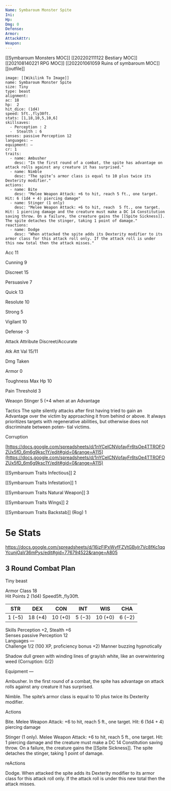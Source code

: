 ```yaml
---
Name: Symbaroum Monster Spite
Ini: 
Hp: 
Dmg: 0
Defense: 
Armor: 
AttackAttr: 
Weapon: 
---
```

[[Symbaroum Monsters MOC]]
[[202202111122 Bestiary MOC]]
[[202108140221 RPG MOC]]
[[202201061059 Ruins of symbaroum MOC]]
[[outfile]]
```statblock
image: [[Wikilink To Image]]
name: Symbaroum Monster Spite
size: Tiny
type: beast
alignment:
ac: 18
hp:  2
hit_dice: (1d4)
speed: 5ft.,fly30ft.
stats: [1,18,10,5,10,6]
skillsaves:
  - Perception : 2
  -  Stealth : 6
senses: passive Perception 12
languages: —
equipment: —
cr: 1
traits:
  - name: Ambusher
    desc: "In the first round of a combat, the spite has advantage on attack rolls against any creature it has surprised."
  - name: Nimble
    desc: "The spite’s armor class is equal to 10 plus twice its Dexterity modifier."
actions:
  - name: Bite
    desc: "Melee Weapon Attack: +6 to hit, reach 5 ft., one target. Hit: 6 (1d4 + 4) piercing damage"
  - name: Stinger (1 only)
    desc: "Melee Weapon Attack: +6 to hit, reach  5 ft., one target. Hit: 1 piercing damage and the creature must make a DC 14 Constitution saving throw. On a failure, the creature gains the [[Spite Sickness]]. The spite detaches the stinger, taking 1 point of damage."
reactions:
  - name: Dodge
    desc: "When attacked the spite adds its Dexterity modifier to its armor class for this attack roll only. If the attack roll is under this new total then the attack misses."
```
Acc 11

Cunning 9

Discreet 15

Persuasive 7

Quick 13

Resolute 10

Strong 5

Vigilant 10

Defense -3

Attack Attribute Discreet/Accurate

Atk Att Val 15/11

Dmg Taken

Armor 0

Toughness Max Hp 10

Pain Threshold 3

Weaopn Stinger 5 (+4 when at an Advantage

Tactics The spite silently attacks after first having tried to gain an Advantage over the victim by approaching it from behind or above. It always prioritizes targets with regenerative abilities, but otherwise does not discriminate between poten- tial victims.

Corruption

[https://docs.google.com/spreadsheets/d/1nYCeICNVofayFr6tsOe4TTROFOZUx5fD_6m6g9ksc1Y/edit#gid=0&range=A115](https://docs.google.com/spreadsheets/d/1nYCeICNVofayFr6tsOe4TTROFOZUx5fD_6m6g9ksc1Y/edit#gid=0&range=A115)

[[Symbaroum Traits Infectious]] 2

[[Symbaroum Traits Infestation]] 1

[[Symbaroum Traits Natural Weapon]] 3

[[Symbaroum Traits Wings]] 2

[[Symbaroum Traits Backstab]] (Rog) 1

# 5e Stats 
https://docs.google.com/spreadsheets/d/16jzFlPxWvfFZVtGBylr7Vc8fKc1qqYcunjOaV36mPys/edit#gid=776794522&range=A805
## 3 Round Combat Plan

 

Tiny beast

Armor Class 18  
Hit Points 2 (1d4) 
Speed5ft.,fly30ft.

 

| STR    | DEX     | CON     | INT    | WIS     | CHA    |
| ------ | ------- | ------- | ------ | ------- | ------ |
| 1 (−5) | 18 (+4) | 10 (+0) | 5 (−3) | 10 (+0) | 6 (−2) |


 

Skills Perception +2, Stealth +6  
Senses passive Perception 12  
Languages —  
Challenge 1/2 (100 XP, proficiency bonus +2) 
Manner buzzing hypnotically

Shadow dull green with winding lines of grayish white, like an overwintering weed (Corruption: 0/2)

Equipment —

 

Ambusher. In the first round of a combat, the spite has advantage on attack rolls against any creature it has surprised.

Nimble. The spite’s armor class is equal to 10 plus twice its Dexterity modifier.

Actions

Bite. Melee Weapon Attack: +6 to hit, reach 5 ft., one target. Hit: 6 (1d4 + 4) piercing damage

Stinger (1 only). Melee Weapon Attack: +6 to hit, reach  5 ft., one target. Hit: 1 piercing damage and the creature must make a DC 14 Constitution saving throw. On a failure, the creature gains the [[Spite Sickness]]. The spite detaches the stinger, taking 1 point of damage.

reActions

Dodge. When attacked the spite adds its Dexterity modifier to its armor class for this attack roll only. If the attack roll is under this new total then the attack misses.

 





